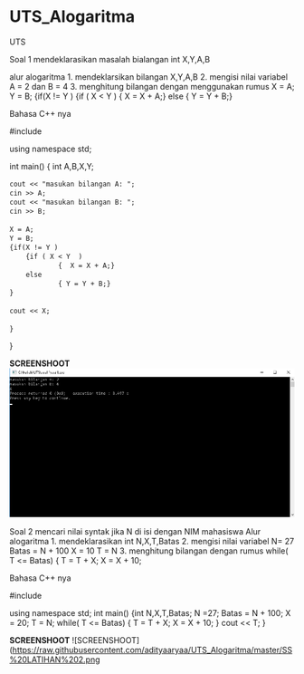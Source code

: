# UTS_Alogaritma

UTS

Soal 1
	mendeklarasikan masalah bialangan int X,Y,A,B

alur alogaritma
	1. mendeklarsikan bilangan X,Y,A,B
	2. mengisi nilai variabel A = 2 dan B = 4
	3. menghitung bilangan dengan menggunakan rumus
X = A;
    Y = B;
    {if(X != Y )
        {if ( X < Y  )
                {  X = X + A;}
        else
                { Y = Y + B;}

Bahasa C++ nya

#include <iostream>

using namespace std;

int main()
{
    int A,B,X,Y;

    cout << "masukan bilangan A: ";
    cin >> A;
    cout << "masukan bilangan B: ";
    cin >> B;

    X = A;
    Y = B;
    {if(X != Y )
        {if ( X < Y  )
                {  X = X + A;}
        else
                { Y = Y + B;}
    }

    cout << X;

    }
}

**SCREENSHOOT**
![SCREENSHOOT](https://raw.githubusercontent.com/adityaaryaa/UTS_Alogaritma/master/SS%20LATIHAN%201.png)

Soal 2
	mencari nilai syntak jika N di isi dengan NIM mahasiswa
Alur alogaritma
	1. mendeklarasikan int N,X,T,Batas
	2. mengisi nilai variabel
		N= 27
		Batas = N + 100
		X = 10
		T = N 
	3. menghitung bilangan dengan rumus
while( T <= Batas)
    {   T = T + X;
        X = X + 10;

Bahasa C++ nya

#include <iostream>

using namespace std;
int main()
{int N,X,T,Batas;
N =27;
Batas = N + 100;
X = 20;
T = N;
while( T <= Batas)
    {   T = T + X;
        X = X + 10;
    }
    cout << T;
}

**SCREENSHOOT**
![SCREENSHOOT](https://raw.githubusercontent.com/adityaaryaa/UTS_Alogaritma/master/SS%20LATIHAN%202.png
